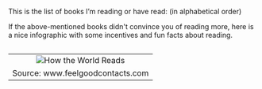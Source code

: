 This is the list of books I’m reading or have read: (in alphabetical order)

<!--html_preserve-->

<script type="application/json" data-for="htmlwidget-d770cb57103bbd8e3233">{"x":{"filter":"none","data":[["A Random Walk Down Wall Street","Antifragile","Big Data","Breaking Vegas","Dear Undercover Economist","Dollars and Sex","Econometric Theory","Elon Musk","Fooled by Randomness","Freakonomics","How Not To Be Wrong","It's Not How Good You Are, It's How Good You Want To Be","L'Apprentissage de l'Imperfection","Modern Romance","Mostly Harmless Econometrics","Naked Statistics","Nudge","Outliers","Predictably Irrational","Predictive Analytics","Réfléchissez et Devenez Riche","Risk Savvy","Starting an Online Business for Dummies","Subliminal","Superforecasting","Superfreakonomics","The 4-Hour-Work-Week","The 7 Habits of Highly Effective People","The Black Swan","The Drunkard's Walk","The Everything Store","The Intelligent Investor","The Mathematics of Love","The Original Rules of Tennis","The Signal and the Noise","The Subtle Art of Not Giving a F*ck","Think Like a Freak","Thinking, Fast and Slow","When: The Scientific Secrets of Perfect Timing","Dollars and Sense","Skin in the Game","Thinking in Bets"],["Burton G. Malkiel","Nassim Nicholas Taleb","Viktor Mayer-Schönberger and Kenneth Cukier","Ben Mezrich","Tim Harford","Marina Adshade","James Davidson","Ashlee Vance","Nassim Nicholas Taleb","Steven D. Levitt and Stephen J. Dubner","Jordan Ellenberg","Paul Arden","Tal Ben-Shahar","Aziz Ansari","Joshua D. Angrist and Jörn-Steffen Pischke","Charles Wheelan","Richard H. Thaler and Cass R. Sunstein","Malcolm Gladwell","Dan Ariely","Eric Siegel","Napoleon Hill","Gerd Gigerenzer","Shannon Belew and Joel Elad","Leonard Mlodinow","Philip Tetlock and Dan Gardner","Steven D. Levitt and Stephen J. Dubner","Timothy Ferris","Stephen R. Covey","Nassim Nicholas Taleb","Leonard Mlodinow","Brad Stone","Benjamin Graham","Hannah Fry","The Bodleian Library (Editor)","Nate Silver","Mark Manson","Steven D. Levitt and Stephen J. Dubner","Daniel Kahneman","Daniel H. Pink","Dan Ariely and Jeff Kreisler","Nassim Nicholas Taleb","Annie Duke"]],"container":"<table class=\"display\">\n  <thead>\n    <tr>\n      <th>Title<\/th>\n      <th>Author(s)<\/th>\n    <\/tr>\n  <\/thead>\n<\/table>","options":{"pageLength":42,"order":[0,"asc"],"autoWidth":true,"orderClasses":false,"lengthMenu":[10,25,42,50,100]}},"evals":[],"jsHooks":[]}</script>
<!--/html_preserve-->
If the above-mentioned books didn't convince you of reading more, here is a nice infographic with some incentives and fun facts about reading.

<table cellpadding="0" cellspacing="0" class="tr-caption-container" style="float: left; margin-right: 1em; text-align: center;">
<tbody>
<tr>
<td style="text-align: center;">
<img alt="How the World Reads" border="0" src="https://feelgoodcontacts.com/blog/blogimages/read1592016.jpg" title="How the World Reads" />
</td>
</tr>
<tr>
<td class="tr-caption" style="text-align: center;">
Source: www.feelgoodcontacts.com
</td>
</tr>
</tbody>
</table>

